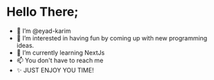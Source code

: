 # Hello There;
- 👋 I’m @eyad-karim
- 👀 I’m interested in having fun by coming up with new programming ideas.
- 🌱 I’m currently learning NextJs
- 📫 You don't have to reach me
- ✨ JUST ENJOY YOU TIME!

<!---
Github: eyad-karim/eyad-karim is a ✨ special ✨ repository because its `README.md` (this file) appears on your GitHub profile.
You can click the Preview link to take a look at your changes.

@eyad-karim: ok
--->
